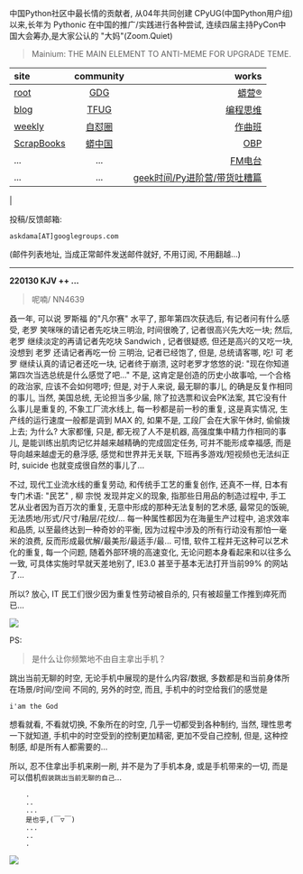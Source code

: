 中国Python社区中最长情的贡献者, 从04年共同创建 CPyUG(中国Python用户组)以来,长年为 Pythonic 在中国的推广/实践进行各种尝试, 连续四届主持PyCon中国大会筹办,是大家公认的 "大妈"(Zoom.Quiet)

> Mainium: THE MAIN ELEMENT TO ANTI-MEME FOR UPGRADE TEME.

| site | community | works |
| :-----| :----: | ----: |
| [root](http://zoomquiet.io/) | [GDG](https://blog.zhgdg.org/) | [蟒营®](https://doc.101.camp/) |
| [blog](https://blog.zoomquiet.io/pages/zoomquiet.html) | [TFUG](http://zh.tfug.world/) | [编程思维](https://py.101.camp/) |
| [weekly](http://weekly.pychina.org/) | [自怼圈](https://du.101.camp/) | [作曲班](https://mu.101.camp/) |
| [ScrapBooks](https://zoomquiet.io/collection.html) | [蟒中国](https://pychina.org/) | [OBP](https://zoomquiet.io/obp/index.html) |
| ... | ... | [FM电台](https://fm.101.camp/) |
| ... | ... | [geek时间/Py进阶营/带货吐糟篇](https://fm.101.camp/2020/geek2py-dama.html) 
 |


投稿/反馈邮箱:

    askdama[AT]googlegroups.com

(邮件列表地址, 
当成正常邮件发送邮件就好, 不用订阅, 不用翻越...)



---------------------------------------------------
**220130 KJV ++ ...**


> 呢喃/ NN4639




叒一年, 可以说 罗斯福 的"凡尔赛" 水平了, 那年第四次获选后, 有记者问有什么感受, 老罗 笑咪咪的请记者先吃块三明治, 时间很晩了, 记者很高兴先大吃一块; 然后, 老罗 继续淡定的再请记者先吃块 Sandwich , 记者很疑惑, 但还是高兴的又吃一块, 没想到 老罗 还请记者再吃一份 三明治, 记者已经饱了, 但是, 总统请客哪, 吃! 可 老罗 继续认真的请记者还吃一块, 记者终于崩溃, 这时老罗才悠悠的说: "现在你知道第四次当选总统是什么感觉了吧..."
不是, 这肯定是创造的历史小故事哈, 一个合格的政治家, 应该不会如何嗯哼; 但是, 对于人来说, 最无聊的事儿, 的确是反复作相同的事儿, 当然, 美国总统, 无论担当多少届, 除了拉选票和议会PK法案, 其它没有什么事儿是重复的, 不象工厂流水线上, 每一秒都是前一秒的重复, 这是真实情况, 生产线的运行速度一般都是调到 MAX 的, 如果不是, 工段厂会在大家午休时, 偷偷拨上去; 为什么? 大家都懂, 只是, 都无视了人不是机器, 高强度集中精力作相同的事儿, 是能训练出肌肉记忆并越来越精确的完成固定任务, 可并不能形成幸福感, 而是导向越来越虚无的悬浮感, 感觉和世界并无关联, 下班再多游戏/短视频也无法纠正时, suicide 也就变成很自然的事儿了...

不过, 现代工业流水线的重复劳动, 和传统手工艺的重复创作, 还真不一样, 日本有专门术语: "民艺" , 柳 宗悦 发现并定义的现象, 指那些日用品的制造过程中, 手工艺从业者因为百万次的重复, 无意中形成的那种无法复制的艺术感, 最常见的饭碗, 无法质地/形式/尺寸/釉层/花纹/... 每一种属性都因为在海量生产过程中, 追求效率和品质, 以至最终达到一种奇妙的平衡, 因为过程中涉及的所有行动没有那怕一毫米的浪费, 反而形成最优解/最美形/最适手/最...
可惜, 软件工程并无这种可以艺术化的重复, 每一个问题, 随着外部环境的高速变化, 无论问题本身看起来和以往多么一致, 可具体实施时早就天差地别了, IE3.0 甚至于基本无法打开当前99% 的网站了...

所以? 放心, IT 民工们很少因为重复性劳动被自杀的, 只有被超量工作推到瘁死而已...​




![](https://ipic.zoomquiet.top/2022-01-29-zq42-today-card-2201.030.jpeg)



PS:
> 是什么让你频繁地不由自主拿出手机？

跳出当前无聊的时空,
无论手机中展现的是什么内容/数据,
多数都是和当前身体所在场景/时间/空间 不同的,
另外的时空,
而且, 手机中的时空给我们的感觉是

    i'am the God

想看就看, 不看就切换,
不象所在的时空, 几乎一切都受到各种制约,
当然,
理性思考一下就知道,
手机中的时空受到的控制更加精密, 更加不受自己控制,
但是, 这种控制感,
却是所有人都需要的...

所以, 
忍不住拿出手机来刷一刷,
并不是为了手机本身, 或是手机带来的一切,
而是可以借机`假装跳出当前无聊的自己`...



```
    .
    ..
    ...
    是也乎,(￣▽￣)
    ...
    ..
    .
```


![](http://ydlj.zoomquiet.top/ipic/2021-07-10-210701DU21-zip.jpg)

